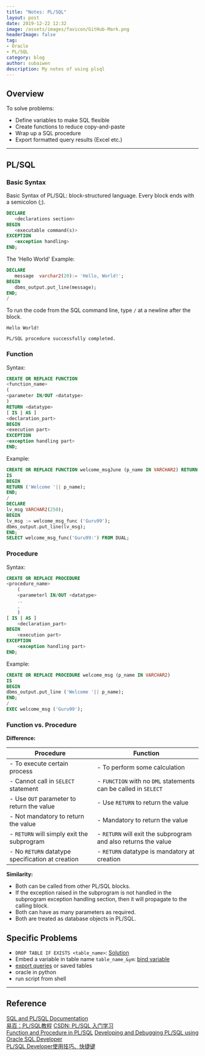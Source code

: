 ```yaml
---
title: "Notes: PL/SQL"
layout: post
date: 2019-12-22 12:32
image: /assets/images/favicon/GitHub-Mark.png
headerImage: false
tag:
- Oracle
- PL/SQL
category: blog
author: subaiwen
description: My notes of using plsql
---
```


## Overview
To solve problems:

- Define variables to make SQL flexible
- Create functions to reduce copy-and-paste
- Wrap up a SQL procedure
- Export formatted query results (Excel etc.)

---
## PL/SQL

### Basic Syntax
Basic Syntax of PL/SQL: block-structured language. Every block ends with a semicolon (;). 

``` sql
DECLARE 
   <declarations section> 
BEGIN 
   <executable command(s)>
EXCEPTION 
   <exception handling> 
END;
```

The 'Hello World' Example:

``` sql
DECLARE 
   message  varchar2(20):= 'Hello, World!'; 
BEGIN 
   dbms_output.put_line(message); 
END; 
/ 
```
To run the code from the SQL command line, type `/` at a newline after the block.

``` shell
Hello World! 

PL/SQL procedure successfully completed.
```

### Function
Syntax:

``` sql
CREATE OR REPLACE FUNCTION 
<function_name>
(
<parameter IN/OUT <datatype>
)
RETURN <datatype>
[ IS | AS ]
<declaration_part>
BEGIN
<execution part> 
EXCEPTION
<exception handling part>
END; 
```

Example:

```sql
CREATE OR REPLACE FUNCTION welcome_msgJune (p_name IN VARCHAR2) RETURN VAR.CHAR2
IS
BEGIN
RETURN ('Welcome '|| p_name);
END;
/
DECLARE
lv_msg VARCHAR2(250);
BEGIN
lv_msg := welcome_msg_func ('Guru99');
dbms_output.put_line(lv_msg);
END;
SELECT welcome_msg_func('Guru99:') FROM DUAL;
```

### Procedure
Syntax:

```sql
CREATE OR REPLACE PROCEDURE 
<procedure_name>
	(
	<parameterl IN/OUT <datatype>
	..
	.
	)
[ IS | AS ]
	<declaration_part>
BEGIN
	<execution part>
EXCEPTION
	<exception handling part>
END;
```

Example:

```sql
CREATE OR REPLACE PROCEDURE welcome_msg (p_name IN VARCHAR2) 
IS
BEGIN
dbms_output.put_line ('Welcome '|| p_name);
END;
/
EXEC welcome_msg ('Guru99');
```

### Function vs. Procedure
**Difference:**

| Procedure                                                     | Function                                                                     |
|-----------------------------------------------------------------------|------------------------------------------------------------------------------|
| - To execute certain process                      | - To perform some calculation                                      |
| - Cannot call in `SELECT` statement                               | - `FUNCTION` with no `DML` statements can be called in `SELECT` |
| - Use `OUT` parameter to return the value                         | - Use `RETURN` to return the value                                               |
| - Not mandatory to return the value                       | - Mandatory to return the value                                          |
| - `RETURN` will simply exit the subprogram           | - `RETURN` will exit the subprogram and also returns the value      |
| - No `RETURN` datatype specification at creation                            | - `RETURN` datatype is mandatory at creation |

**Similarity:**

- Both can be called from other PL/SQL blocks.
- If the exception raised in the subprogram is not handled in the subprogram exception handling section, then it will propagate to the calling block.
- Both can have as many parameters as required.
- Both are treated as database objects in PL/SQL.


## Specific Problems

- `DROP TABLE IF EXISTS <table_name>`: [Solution](https://stackoverflow.com/questions/1799128/oracle-if-table-exists)
- Embed a variable in table name `table_name_&ym`: [bind variable](https://www.akadia.com/services/ora_bind_variables.html)
- [export queries](https://it.toolbox.com/question/how-to-extract-output-in-a-excel-file-from-a-plsql-procedure-091113) or saved tables
- oracle in python
- run script from shell


---
## Reference
[SQL and PL/SQL Documentation](https://docs.oracle.com/en/database/oracle/oracle-database/19/administration.html)	
[易百：PL/SQL教程](https://www.yiibai.com/plsql)	
[CSDN: PL/SQL 入门学习](https://blog.csdn.net/yujikui1/article/details/80701817)	
[Function and Procedure in PL/SQL](https://www.guru99.com/subprograms-procedures-functions-pl-sql.html)	
[Developing and Debugging PL/SQL using Oracle SQL Developer](https://www.oracle.com/webfolder/technetwork/tutorials/obe/db/11g/r2/prod/appdev/sqldev/plsql_debug/plsql_debug_otn.htm)	
[PL/SQL Developer使用技巧、快捷键](https://www.cnblogs.com/linjiqin/p/3152538.html) 


